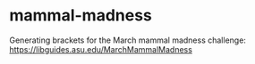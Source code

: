 # mammal-madness
Generating brackets for the March mammal madness challenge: https://libguides.asu.edu/MarchMammalMadness
